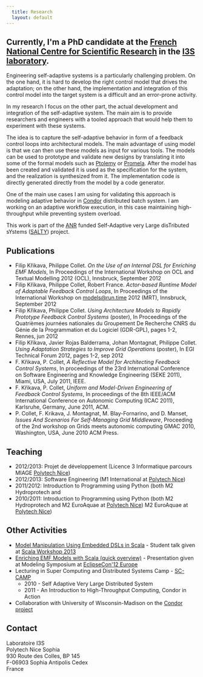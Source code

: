 ```yaml
---
  title: Research
  layout: default
---
```


## Currently, I'm a PhD candidate at the [French National Centre for Scientific Research][CNRS] in the [I3S laboratory][I3S]. ##


Engineering self-adaptive systems is a particularly challenging problem. On the
one hand, it is hard to develop the right control model that drives the
adaptation; on the other hand, the implementation and integration of this
control model into the target system is a difficult and an error-prone activity.

In my research I focus on the other part, the actual development and integration
of the self-adaptive system. The main aim is to provide researchers and
engineers with a tooled approach that would help them to experiment with these
systems.

The idea is to capture the self-adaptive behavior in form of a feedback control
loops into architectural models. The main advantage of using model is that we
can then use these models as input for various tools. The models can be used to
prototype and validate new designs by translating it into some of the formal
models such as [Ptolemy][] or [Promela][]. After the model has been created and
validated it is used as the specification for the system, and the realization is
synthesized from it. The implementation code is directly generated directly from
the model by a code generator.

One of the main use cases I am using for validating this approach is modeling
adaptive behavior in [Condor][] distributed batch system. I am working on an
adaptive workflow execution, in this case maintaining high- throughput while
preventing system overload.

This work is part of the [ANR][] funded Self-Adaptive very Large disTributed sYstems ([SALTY][]) project. 

## Publications

* Filip Křikava, Philippe Collet. _On the Use of an Internal DSL for Enriching
  EMF Models_, In Proceedings of the International Workshop on OCL and Textual
  Modelling 2012 (OCL), Innsbruck, September 2012
* Filip Křikava, Philippe Collet, Robert France. _Actor-based Runtime Model of
  Adaptable Feedback Control Loops_, In Proceedings of the International
  Workshop on models@run.time 2012 (MRT), Innsbruck, September 2012
* Filip Křikava, Philippe Collet. _Using Architecture Models to Rapidly
  Prototype Feedback Control Systems_ (poster), In Proceedings of the Quatrièmes
  journées nationales du Groupement De Recherche CNRS du Génie de la
  Programmation et du Logiciel (GDR-GPL), pages 1-2, Rennes, jun 2012
* Filip Křikava, Javier Rojas Balderrama, Johan Montagnat, Philippe Collet.
  _Using Adaptation Strategies to Improve Grid Operations_ (poster), In EGI
  Technical Forum 2012, pages 1-2, sep 2012
* F. Křikava, P. Collet, _A Reflective Model for Architecting Feedback Control
  Systems_, In proceedings of the 23rd International Conference on Software
  Engineering and Knowledge Engineering (SEKE 2011), Miami, USA, July 2011,
  IEEE.
* F. Křikava, P. Collet, _Uniform and Model-Driven Engineering of Feedback
  Control Systems_, In proceedings of the 8th IEEE/ACM International Conference
  on Autonomic Computing (ICAC 2011), Karlsruhe, Germany, June 2011, ACM.
* P. Collet, F. Krikava, J. Montagnat, M. Blay-Fornarino, and D. Manset, _Issues
  And Scenarios For Self-Managing Grid Middleware_, Proceeding of the 2nd
  workshop on Grids meets autonomic computing GMAC 2010, Washington, USA, June
  2010 ACM Press.

## Teaching 
* 2012/2013: Projet de développement (Licence 3 Informatique parcours MIAGE [Polytech Nice][])
* 2012/2013: Software Engineering (M1 International at [Polytech Nice][])
* 2011/2012: Introduction to Programming using Python (both M2 Hydroprotech and
* 2010/2011: Introduction to Programming using Python (both M2 Hydroprotech and
  M2 EuroAquae at [Polytech Nice][])
  M2 EuroAquae at [Polytech Nice][])

## Other Activities 

* [Model Manipulation Using Embedded DSLs in Scala](http://www.slideshare.net/krikava/scala-workshop13) - Student talk given at [Scala Workshop 2013](http://lampwww.epfl.ch/~hmiller/scala2013/)
* [Enriching EMF Models with Scala (quick overview)](http://www.slideshare.net/krikava/enriching-emf-models-with-scala) - Presentation given at Modeling Symposium at [EclipseCon'12 Europe](http://www.eclipsecon.org/europe2012/)
* Lecturing in Super Computing and Distributed Systems Camp - [SC-CAMP][]
  * 2010 - Self Adaptive Very Large Distributed System 
  * 2011 - An Introduction to High-Throughput Computing, Condor in Action
* Collaboration with University of Wisconsin-Madison on the [Condor project][condor]


## Contact 

Laboratoire I3S  
Polytech Nice Sophia  
930 Route des Colles, BP 145  
F-06903 Sophia Antipolis Cedex  
France

[philippe]: http://www.i3s.unice.fr/~collet/
[johan]: http://www.i3s.unice.fr/~johan/
[MODALIS]: http://modalis.i3s.unice.fr/
[I3S]: http://www.i3s.unice.fr/I3S/
[CNRS]: http://www.cnrs.fr/
[ANR]: http://www.agence-nationale-recherche.fr/
[SALTY]: https://salty.unice.fr/
[Condor]: http://www.cs.wisc.edu/condor/
[SC-CAMP]: http://www.sc-camp.org/
[UNS]: http://www.unice.fr/
[Promela]: http://spinroot.com/
[Ptolemy]: http://ptolemy.eecs.berkeley.edu/ptolemyII/
[Polytech Nice]: http://www.polytech.unice.fr/